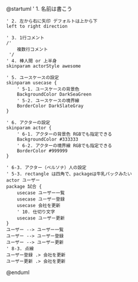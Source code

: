 @startuml
' 1. 名前は書こう

    ' 2. 左から右に矢印 デフォルトは上から下
    left to right direction

    ' 3. 1行コメント
    /' 
        複数行コメント
     '/
    ' 4. 棒人間 or 上半身
    skinparam actorStyle awesome

    ' 5. ユースケースの設定
    skinparam usecase {
        ' 5-1. ユースケースの背景色
        BackgroundColor DarkSeaGreen
        ' 5-2. ユースケースの境界線
        BorderColor DarkSlateGray
    }

    ' 6. アクターの設定
    skinparam actor {
        ' 6-1. アクターの背景色 RGBでも指定できる
        BackgroundColor #333333
        ' 6-2. アクターの境界線 RGBでも指定できる
        BorderColor #999999
    }

    ' 6-3. アクター（ペルソナ）人の設定
    ' 5-3. rectangle は四角で、packageは牛乳パックみたい
    actor ユーザー
    package 試合 {
        usecase ユーザー一覧
        usecase ユーザー登録 
        usecase 会社を更新 
        ' 10. 仕切り文字
        usecase ユーザー更新
    }
    ユーザー --> ユーザー一覧
    ユーザー --> ユーザー登録
    ユーザー --> ユーザー更新
    ' 8-3. 点線
    ユーザー登録 .> 会社を更新
    ユーザー更新 .> 会社を更新
@enduml